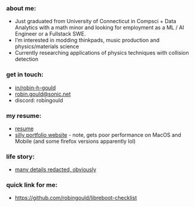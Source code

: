 ### about me:
- Just graduated from University of Connecticut in Compsci + Data Analytics with a math minor and looking for employment as a ML / AI Engineer or a Fullstack SWE. 
- I’m interested in modding thinkpads, music production and physics/materials science
- Currently researching applications of physics techniques with collision detection
 
### get in touch: 
  - [in/robin-h-gould](https://www.linkedin.com/in/robin-h-gould/)
  - robin.gould@sonic.net
  - discord: robingould

### my resume:
- [resume](https://drive.google.com/file/d/1vJVMop0_SeQNoUS06JWs5jc3egw3uKYp/view?usp=sharing)
- [silly portfolio website](https://robingould.com) - note, gets poor performance on MacOS and Mobile (and some firefox versions apparently lol)

### life story: 
- [many details redacted, obviously](https://robingould.com/lifestory.html) 

### quick link for me:
- https://github.com/robingould/libreboot-checklist



<!--
**robingould/robingould** is a ✨ _special_ ✨ repository because its `README.md` (this file) appears on your GitHub profile.


I’m currently learning ...
- 👯 I’m looking to collaborate on ...
- 🤔 I’m looking for help with ...
- 💬 Ask me about ...
- 📫 How to reach me: ...
- 😄 Pronouns: ...
- ⚡ Fun fact: ...
-->
